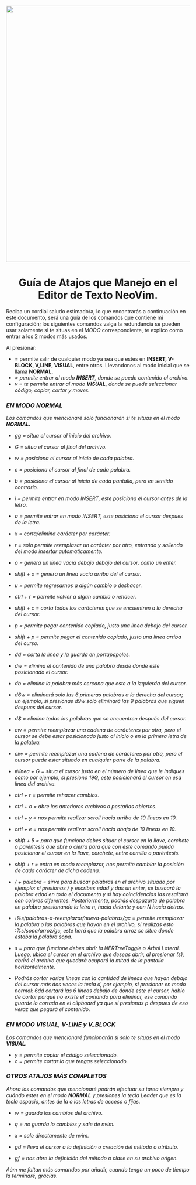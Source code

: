 <p align="center" width="0">
   <img align="center" width="700" src="https://github.com/josueromram/nvim-config-windows7-8-10-11/blob/nvim/screenshot/neovim-logo-1color.png">
</p>

<H1 align="center">Guía de Atajos que Manejo en el Editor de Texto NeoVim.</H1>

Reciba un cordial saludo estimado/a, lo que encontrarás a continuación en este documento, será una guía de los comandos que contiene mi configuración; los siguientes comandos valga la redundancia se pueden usar solamente si te situas en el *MODO* correspondiente, te explico como entrar a los 2 modos más usados.

Al presionar:

- <Esc> = permite salir de cualquier modo ya sea que estes en **INSERT, V-BLOCK, V,LINE, VISUAL**, entre otros. Llevandonos al modo inicial que se llama **NORMAL.**
- <i> = permite entrar al modo **INSERT**, donde se puede contenido al archivo.
- v = te permite entrar al modo **VISUAL**, donde se puede seleccionar código, copiar, cortar y mover.

### EN MODO NORMAL
Los comandos que mencionaré solo funcionarán si te situas en el modo **NORMAL.** 

- gg = situa el cursor al inicio del archivo.
- G = situa el cursor al final del archivo.
- w = posiciona el cursor al inicio de cada palabra.
- e = posiciona el cursor al final de cada palabra.
- b = posiciona el cursor al inicio de cada pantalla, pero en sentido contrario.
- i = permite entrar en modo INSERT, este posiciona el cursor antes de la letra.
- a = permite entrar en modo INSERT, este posiciona el cursor despues de la letra.
- x = corta/elimina carácter por carácter.
- r = solo permite reemplazar un carácter por otro, entrando y saliendo del modo insertar automáticamente.
- o = genera un línea vacía debajo debajo del cursor, como un enter.
- shift + o = genera un línea vacía arriba del el cursor.
- u = permite regresarnos a algún cambio o deshacer.
- ctrl + r = permite volver a algún cambio o rehacer.
- shift + c = corta todos los carácteres que se encuentren a la derecha del cursor.
- p = permite pegar contenido copiado, justo una línea debajo del cursor.
- shift + p = permite pegar el contenido copiado, justo una línea arriba del curso.
- dd = corta la línea y la guarda en portapapeles.
- dw = elimina el contenido de una palabra desde donde este posicionado el cursor.
- db = elimina la palabra más cercana que este a la izquierda del cursor.
- d6w = eliminará solo las 6 primeras palabras a la derecha del cursor; un ejemplo, si presionas d9w solo eliminará las 9 palabras que siguen despues del cursor.
- d$ = elimina todas las palabras que se encuentren después del cursor.
- cw = permite reemplazar una cadena de carácteres por otra, pero el cursor se debe estar posicionado justo al inicio o en la primera letra de la palabra.
- ciw = permite reemplazar una cadena de carácteres por otra, pero el cursor puede estar situado en cualquier parte de la palabra.
- #línea + G = situa el cursor justo en el número de línea que le indiques como por ejemplo, si presiono 19G, este posicionará el cursor en esa linea del archivo.
- ctrl + r = permite rehacer cambios.
- ctrl + o = abre los anteriores archivos o pestañas abiertos.
- ctrl + y = nos permite realizar scroll hacia arriba de 10 líneas en 10.
- crtl + e = nos permite realizar scroll hacia abajo de 10 líneas en 10.
- shift + 5 = para que funcione debes situar el cursor en la llave, corchete o paréntesis que abre o cierra para que con este comando pueda posicionar el cursor en la llave, corchete, entre comilla o paréntesis.
- shift + r = entra en modo reemplazar, nos permite cambiar la posición de cada carácter de dicha cadena.

- / + palabra = sirve para buscar palabras en el archivo situado por ejemplo: si presionas / y escribes edad y das un enter, se buscará la palabra edad en todo el documento y sí hay coincidencias las resaltará con colores diferentes. Posteriormente, podrás despazarte de palabra en palabra presionando la letra n, hacia delante y con N hacia detras.

- :%s/palabras-a-reemplazar/nueva-palabras/gc = permite reemplazar la palabra o las palabras que hayan en el archivo, si realizas esto :%s/sopa/arroz/gc, este hará que la palabra arroz se situe donde estaba la palabra sopa.

- s = para que funcione debes abrir la NERTreeToggle o Árbol Lateral. Luego, ubica el cursor en el archivo que deseas abrir, al presionar (s), abrirá el archivo que quedará ocupará la mitad de la pantalla horizontalmente.

- Podrás cortar varías líneas con la cantidad de líneas que hayan debajo del cursor más dos veces la tecla d, por ejemplo, si presionar en modo normal: 6dd cortará las 6 líneas debajo de donde este el cursor, hablo de cortar porque no existe el comando para eliminar, ese comando guarde lo cortado en el clipboard ya que si presionas p despues de eso veraz que pegará el contenido.

### EN MODO VISUAL, V-LINE y V_BLOCK
Los comandos que mencionaré funcionarán si solo te situas en el modo **VISUAL.**

- y = permite copiar el código seleccionado.
- c = permite cortar lo que tengas seleccionado.

### OTROS ATAJOS MÁS COMPLETOS
Ahora los comandos que mencionaré podrán efectuar su tarea siempre y cuándo estes en el modo **NORMAL** y presiones la tecla *Leader* que es la tecla espacio, antes de la o las letras de acceso o fijas.

- w = guarda los cambios del archivo.
- q = no guarda lo cambios y sale de nvim.
- x = sale directamente de nvim.

- gd = lleva el cursor a la definición o creación del método o atributo.
- gf = nos abre la definición del método o clase en su archivo origen.

Aúm me faltan más comandos por añadir, cuando tenga un poco de tiempo la terminaré, gracias.
